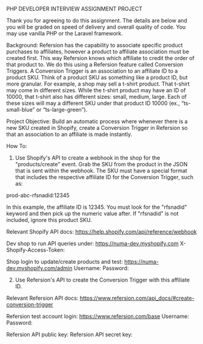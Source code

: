 PHP DEVELOPER INTERVIEW ASSIGNMENT PROJECT

Thank you for agreeing to do this assignment. The details are below and you will be graded on speed of delivery and overall quality of code. You may use vanilla PHP or the Laravel framework. 

Background: Refersion has the capability to associate specific product purchases to affiliates, however a product to affiliate association must be created first. This way Refersion knows which affiliate to credit the order of that product to. We do this using a Refersion feature called Conversion Triggers. A Conversion Trigger is an association to an affiliate ID to a product SKU. Think of a product SKU as something like a product ID, but more granular. For example, a shop may sell a t-shirt product. That t-shirt may come in different sizes. While the t-shirt product may have an ID of 10000, that t-shirt also has different sizes: small, medium, large. Each of these sizes will may a different SKU under that product ID 10000 (ex., “ts-small-blue” or “ts-large-green”). 

Project Objective: Build an automatic process where whenever there is a new SKU created in Shopify, create a Conversion Trigger in Refersion so that an association to an affiliate is made instantly. 

How To: 

1. Use Shopify's API to create a webhook in the shop for the "products/create" event. Grab the SKU from the product in the JSON that is sent within the webhook. The SKU must have a special format that includes the respective affiliate ID for the Conversion Trigger, such as: 

prod-abc-rfsnadid:12345

In this example, the affiliate ID is 12345. You must look for the "rfsnadid" keyword and then pick up the numeric value after. If "rfsnadid" is not included, ignore this product SKU. 

Relevant Shopify API docs: https://help.shopify.com/api/reference/webhook

Dev shop to run API queries under: https://numa-dev.myshopify.com
X-Shopify-Access-Token: 

Shop login to update/create products and test: https://numa-dev.myshopify.com/admin
Username: 
Password: 

2. Use Refersion's API to create the Conversion Trigger with this affiliate ID. 

Relevant Refersion API docs: https://www.refersion.com/api_docs/#create-conversion-trigger

Refersion test account login: https://www.refersion.com/base
Username: 
Password: 

Refersion API public key: 
Refersion API secret key: 

